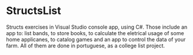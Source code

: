 # StructsList
Structs exercises in Visual Studio console app, using C#.
Those include an app to: list bands, to store books, to calculate the eletrical usage of some home applicanes, to catalog games and an app to control the data of your farm.
All of them are done in portuguese, as a college list project.
